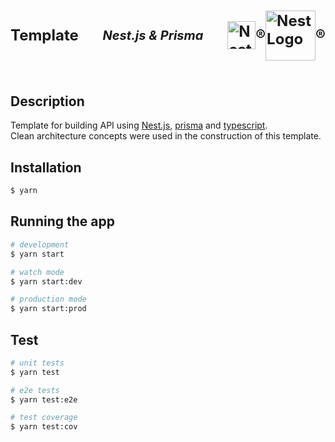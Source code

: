 <h1 style='font-size: 24px; border: none; display: flex; justify-content: space-between; align-items: center'>Template <i style='font-size: 20px; font-weight: bold;'>Nest.js & Prisma</i>
  <p style='display: flex; align-items: center;'>
    <a href="http://nestjs.com/" target="blank"><img src="https://nestjs.com/img/logo-small.svg" width="45" alt="Nest Logo" /></a>
    ®
    <a href="http://prisma.io/" target="blank"><img src="https://website-v9.vercel.app/logo-dark.svg" width="80" alt="Nest Logo" /></a>®
</h1>

  </p>

## Description

Template for building API using [Nest.js](https://nestjs.com), [prisma](https://prisma.io) and [typescript](https://typescriptlang.org/).<br/>
Clean architecture concepts were used in the construction of this template.

## Installation

```bash
$ yarn
```

## Running the app

```bash
# development
$ yarn start

# watch mode
$ yarn start:dev

# production mode
$ yarn start:prod
```

## Test

```bash
# unit tests
$ yarn test

# e2e tests
$ yarn test:e2e

# test coverage
$ yarn test:cov
```
